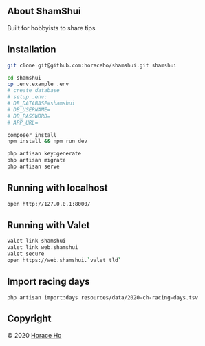 ## About ShamShui

Built for hobbyists to share tips

## Installation
```bash
git clone git@github.com:horaceho/shamshui.git shamshui

cd shamshui
cp .env.example .env
# create database
# setup .env:
# DB_DATABASE=shamshui
# DB_USERNAME=
# DB_PASSWORD=
# APP_URL=

composer install
npm install && npm run dev

php artisan key:generate
php artisan migrate
php artisan serve
```
## Running with localhost
```bash
open http://127.0.0.1:8000/
```

## Running with Valet
```bash
valet link shamshui
valet link web.shamshui
valet secure
open https://web.shamshui.`valet tld`
```

## Import racing days
```
php artisan import:days resources/data/2020-ch-racing-days.tsv
```

## Copyright

&copy; 2020 [Horace Ho](https://horaceho.com)
